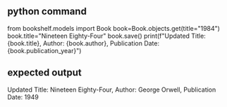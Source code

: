  
 ## python command
 from bookshelf.models import Book
 book=Book.objects.get(title="1984") 
 book.title="Nineteen Eighty-Four"
 book.save()
print(f"Updated Title: {book.title}, Author: {book.author}, Publication Date: {book.publication_year}")

## expected output 
Updated Title: Nineteen Eighty-Four, Author: George Orwell, Publication Date: 1949
